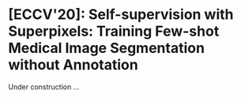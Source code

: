 # [ECCV'20]: Self-supervision with Superpixels: Training Few-shot Medical Image Segmentation without Annotation

Under construction ...
